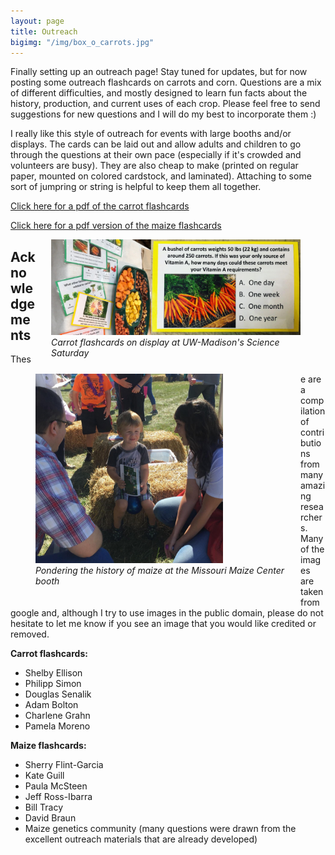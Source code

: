 ```yaml
---
layout: page
title: Outreach
bigimg: "/img/box_o_carrots.jpg"
---
```


Finally setting up an outreach page! Stay tuned for updates, but for now posting some outreach flashcards on carrots and corn. Questions are a mix of different difficulties, and mostly designed to learn fun facts about the history, production, and current uses of each crop. Please feel free to send suggestions for new questions and I will do my best to incorporate them :) 

I really like this style of outreach for events with large booths and/or displays. The cards can be laid out and allow adults and children to go through the questions at their own pace (especially if it's crowded and volunteers are busy). They are also cheap to make (printed on regular paper, mounted on colored cardstock, and laminated). Attaching to some sort of jumpring or string is helpful to keep them all together. 

[Click here for a pdf of the carrot flashcards](docs/carrot_flashcards.pdf)  

[Click here for a pdf version of the maize flashcards](docs/maize_flashcards.pdf)

<figure>
<div style="float: right; padding-left: 25px; padding-bottom: 25px">
	<img src="/img/carrot_outreach.png" width="600" alt="carrot outreach">
	<figcaption><i>Carrot flashcards on display at UW-Madison's Science Saturday</i></figcaption>
</div>
</figure>


<figure>
<div style="float: left; padding-right: 25px; padding-bottom: 25px">
	<img src="/img/maize_outreach.png" width="300" alt="maize outreach">
	<figcaption><i>Pondering the history of maize at the Missouri Maize Center booth</i></figcaption>
</div>
</figure>

## Acknowledgements
These are a compilation of contributions from many amazing researchers. Many of the images are taken from google and, although I try to use images in the public domain, please do not hesitate to let me know if you see an image that you would like credited or removed. 

**Carrot flashcards:**
* Shelby Ellison  
* Philipp Simon  
* Douglas Senalik  
* Adam Bolton  
* Charlene Grahn 
* Pamela Moreno  

**Maize flashcards:** 
* Sherry Flint-Garcia  
* Kate Guill  
* Paula McSteen  
* Jeff Ross-Ibarra  
* Bill Tracy  
* David Braun  
* Maize genetics community (many questions were drawn from the excellent outreach materials that are already developed) 


